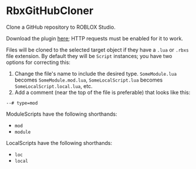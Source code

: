 # RbxGitHubCloner
Clone a GitHub repository to ROBLOX Studio.

Download the plugin [here](https://www.roblox.com/library/565656434/GitHub-Cloner); HTTP requests must be enabled for it to work.

Files will be cloned to the selected target object if they have a `.lua` or `.rbxs` file extension. By default they will be `Script` instances; you have two options for correcting this:

1. Change the file's name to include the desired type. `SomeModule.lua` becomes `SomeModule.mod.lua`, `SomeLocalScript.lua` becomes `SomeLocalScript.local.lua`, etc.
2. Add a comment (near the top of the file is preferable) that looks like this:

```
--# type=mod
```

ModuleScripts have the following shorthands:

* `mod`
* `module`

LocalScripts have the following shorthands:

* `loc`
* `local`